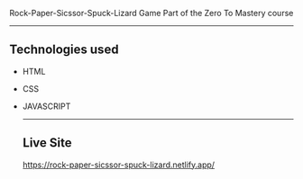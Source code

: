 Rock-Paper-Sicssor-Spuck-Lizard Game 
Part of the Zero To Mastery course 

-----------------------------------
Technologies used
----------------------------------

- HTML
- CSS
- JAVASCRIPT

  -----------------------------
  Live Site
  -----------------------------

  https://rock-paper-sicssor-spuck-lizard.netlify.app/
